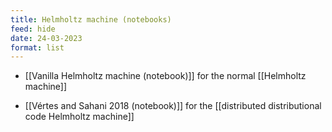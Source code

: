 ```yaml
---
title: Helmholtz machine (notebooks)
feed: hide
date: 24-03-2023
format: list
---
```




- [[Vanilla Helmholtz machine (notebook)]] for the normal [[Helmholtz machine]] 

- [[Vértes and Sahani 2018 (notebook)]] for the [[distributed distributional code Helmholtz machine]]
